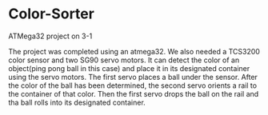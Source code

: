 # Color-Sorter
ATMega32 project on 3-1

The project was completed using an atmega32. We also needed a TCS3200 color sensor and two SG90 servo motors.
It can detect the color of an object(ping pong ball in this case) and place it in its designated container using the servo motors. 
The first servo places a ball under the sensor. After the color of the ball has been determined, the second servo orients a rail to the container
of that color. Then the first servo drops the ball on the rail and tha ball rolls into its designated container.
